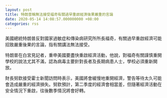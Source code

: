 ```yaml
---
layout: post
title: 特朗普稱無法接受福奇有關過早重啟經濟後果嚴重的言論
date: 2020-05-14 14:08:57.000000000 +08:00
categories: rss
---
```


美國總統特朗普反對國家過敏症和傳染病研究所所長福奇，有關過早重啟經濟可能招致嚴重後果的言論，指有關講法無法接受。

特朗普在白宮見記者，重申美國要盡快重啟經濟活動，他說，對福奇有關謹慎重開學校的說法尤其不滿，認為病毒主要針對長者及長期病患人士，學校必須重新開放。

財長努欽接受霍士新聞訪問時表示，美國將會緩慢地重開經濟，警告等待太久可能會造成嚴重的經濟損失。努欽預計，第二季度的經濟會相當差，但隨著經濟活動在安全情況下重啟，往後數季情況將會好轉。
